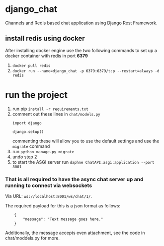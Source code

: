 # django_chat
Channels and Redis based chat application using Django Rest Framework.

## install redis using docker
After installing docker engine use the two following commands to set up a docker container with redis in port **6379**
1. `docker pull redis`
2. `docker run --name=django_chat -p 6379:6379/tcp --restart=always -d redis`

# run the project
 1. run pip `install -r requirements.txt`
 2. comment out these lines in `chat/models.py`
    ```
    import django
    
    django.setup()
    ```
    commenting these will allow you to use the default settings and use the `migrate` command
 3. run `python manage.py migrate`
 4. undo step 2
 5. to start the ASGI server run `daphne ChatAPI.asgi:application --port 8001`

### That is all required to have the async chat server up and running to connect via websockets 

Via URL: `ws://localhost:8001/ws/chat/1/`.

The required payload for this is a json format as follows: 
```
    {
        "message": "Text message goes here."
    } 
```
Additionally, the message accepts even attachment, see the code in chat/moddels.py for more.
